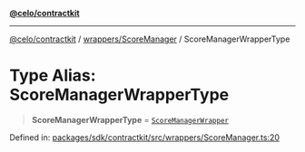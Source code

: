 [**@celo/contractkit**](../../../README.md)

***

[@celo/contractkit](../../../modules.md) / [wrappers/ScoreManager](../README.md) / ScoreManagerWrapperType

# Type Alias: ScoreManagerWrapperType

> **ScoreManagerWrapperType** = [`ScoreManagerWrapper`](../classes/ScoreManagerWrapper.md)

Defined in: [packages/sdk/contractkit/src/wrappers/ScoreManager.ts:20](https://github.com/celo-org/developer-tooling/blob/master/packages/sdk/contractkit/src/wrappers/ScoreManager.ts#L20)
